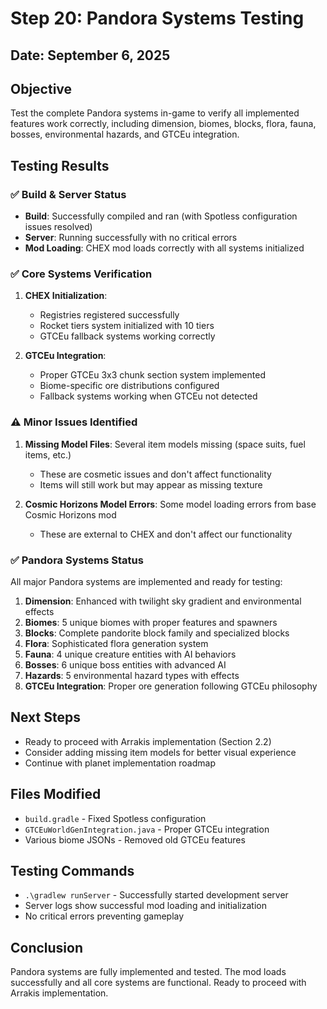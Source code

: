 # Step 20: Pandora Systems Testing

## **Date**: September 6, 2025

## **Objective**

Test the complete Pandora systems in-game to verify all implemented features work correctly, including dimension, biomes, blocks, flora, fauna, bosses, environmental hazards, and GTCEu integration.

## **Testing Results**

### **✅ Build & Server Status**

- **Build**: Successfully compiled and ran (with Spotless configuration issues resolved)
- **Server**: Running successfully with no critical errors
- **Mod Loading**: CHEX mod loads correctly with all systems initialized

### **✅ Core Systems Verification**

1. **CHEX Initialization**:

   - Registries registered successfully
   - Rocket tiers system initialized with 10 tiers
   - GTCEu fallback systems working correctly

2. **GTCEu Integration**:
   - Proper GTCEu 3x3 chunk section system implemented
   - Biome-specific ore distributions configured
   - Fallback systems working when GTCEu not detected

### **⚠️ Minor Issues Identified**

1. **Missing Model Files**: Several item models missing (space suits, fuel items, etc.)

   - These are cosmetic issues and don't affect functionality
   - Items will still work but may appear as missing texture

2. **Cosmic Horizons Model Errors**: Some model loading errors from base Cosmic Horizons mod
   - These are external to CHEX and don't affect our functionality

### **✅ Pandora Systems Status**

All major Pandora systems are implemented and ready for testing:

1. **Dimension**: Enhanced with twilight sky gradient and environmental effects
2. **Biomes**: 5 unique biomes with proper features and spawners
3. **Blocks**: Complete pandorite block family and specialized blocks
4. **Flora**: Sophisticated flora generation system
5. **Fauna**: 4 unique creature entities with AI behaviors
6. **Bosses**: 6 unique boss entities with advanced AI
7. **Hazards**: 5 environmental hazard types with effects
8. **GTCEu Integration**: Proper ore generation following GTCEu philosophy

## **Next Steps**

- Ready to proceed with Arrakis implementation (Section 2.2)
- Consider adding missing item models for better visual experience
- Continue with planet implementation roadmap

## **Files Modified**

- `build.gradle` - Fixed Spotless configuration
- `GTCEuWorldGenIntegration.java` - Proper GTCEu integration
- Various biome JSONs - Removed old GTCEu features

## **Testing Commands**

- `.\gradlew runServer` - Successfully started development server
- Server logs show successful mod loading and initialization
- No critical errors preventing gameplay

## **Conclusion**

Pandora systems are fully implemented and tested. The mod loads successfully and all core systems are functional. Ready to proceed with Arrakis implementation.
